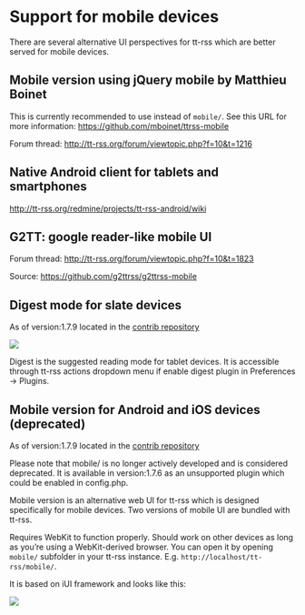 Support for mobile devices
==========================

There are several alternative UI perspectives for tt-rss which are
better served for mobile devices.

Mobile version using jQuery mobile by Matthieu Boinet
-----------------------------------------------------

This is currently recommended to use instead of <code>mobile/</code>.
See this URL for more information:
https://github.com/mboinet/ttrss-mobile

Forum thread: http://tt-rss.org/forum/viewtopic.php?f=10&t=1216

Native Android client for tablets and smartphones
-------------------------------------------------

http://tt-rss.org/redmine/projects/tt-rss-android/wiki

G2TT: google reader-like mobile UI
----------------------------------

Forum thread: http://tt-rss.org/forum/viewtopic.php?f=10&t=1823

Source: https://github.com/g2ttrss/g2ttrss-mobile

Digest mode for slate devices
-----------------------------

As of version:1.7.9 located in the [contrib
repository](https://github.com/gothfox/Tiny-Tiny-RSS-Contrib/tree/master/plugins/digest)

![](/redmine/attachments/161/digest_small.png)

Digest is the suggested reading mode for tablet devices. It is
accessible through tt-rss actions dropdown menu if enable digest plugin
in Preferences -\> Plugins.

Mobile version for Android and iOS devices (deprecated)
-------------------------------------------------------

As of version:1.7.9 located in the [contrib
repository](https://github.com/gothfox/Tiny-Tiny-RSS-Contrib/tree/master/plugins/mobile)

Please note that mobile/ is no longer actively developed and is
considered deprecated. It is available in version:1.7.6 as an
unsupported plugin which could be enabled in config.php.

Mobile version is an alternative web UI for tt-rss which is designed
specifically for mobile devices. Two versions of mobile UI are bundled
with tt-rss.

Requires WebKit to function properly. Should work on other devices as
long as you’re using a WebKit-derived browser. You can open it by
opening <code>mobile/</code> subfolder in your tt-rss instance. E.g.
<code>http://localhost/tt-rss/mobile/</code>.

It is based on iUI framework and looks like this:

![](/redmine/attachments/93/ScreenShot.png_small.png)

